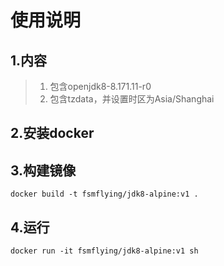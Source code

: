 # 使用说明
## 1.内容
> 1. 包含openjdk8-8.171.11-r0
> 2. 包含tzdata，并设置时区为Asia/Shanghai
## 2.安装docker
## 3.构建镜像
```
docker build -t fsmflying/jdk8-alpine:v1 .
```
## 4.运行
```
docker run -it fsmflying/jdk8-alpine:v1 sh
```